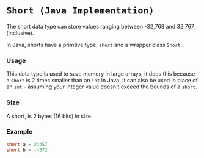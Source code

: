 # `Short (Java Implementation)`
The short data type can store values ranging between -32,768 and 32,767 (inclusive).

In Java, shorts have a primtive type, `short` and a wrapper class `Short`.

### Usage
This data type is used to save memory in large arrays, it does this because a `short` is 2 times smaller than an `int` in Java. It can also be used in place of an `int` - assuming your integer value doesn't exceed the bounds of a `short`.

### Size
A short, is 2 bytes (16 bits) in size.

### Example
```java
short a = 23457
short b = -4572
```
